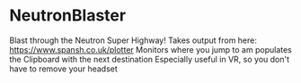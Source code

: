 ﻿# NeutronBlaster
 
 Blast through the Neutron Super Highway!
 Takes output from here: https://www.spansh.co.uk/plotter
 Monitors where you jump to am populates the Clipboard with the next destination
 Especially useful in VR, so you don't have to remove your headset

